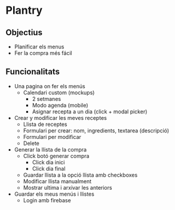 # Plantry

## Objectius

- Planificar els menus
- Fer la compra més fácil

## Funcionalitats

- Una pagina on fer els menús
  - Calendari custom (mockups)
    - 2 setmanes
    - Modo agenda (mobile)
    - Asignar recepta a un dia (click + modal picker)
- Crear y modificar les meves receptes
  - Llista de receptes
  - Formulari per crear: nom, ingredients, textarea (descripció)
  - Formulari per modificar
  - Delete
- Generar la llista de la compra
  - Click botó generar compra
    - Click dia inici
    - Click dia final
  - Guardar llista a la opció llista amb checkboxes
  - Modificar llista manualment
  - Mostrar ultima i arxivar les anteriors
- Guardar els meus menús i llistes
  - Login amb firebase
